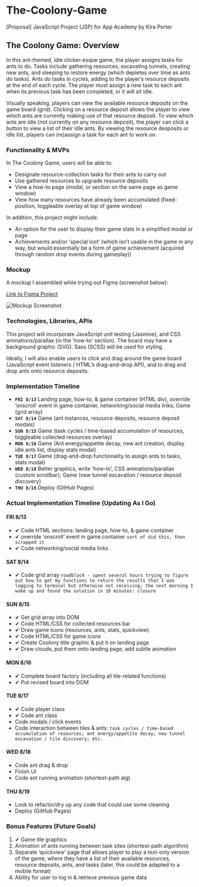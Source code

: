 # The-Coolony-Game
[Proposal] JavaScript Project (JSP) for App Academy by Kira Porter

## The Coolony Game: Overview
In this ant-themed, idle clicker-esque game, the player assigns tasks for ants to do. Tasks include gathering resources, excavating tunnels, creating new ants, and sleeping to restore energy (which depletes over time as ants do tasks).
Ants do tasks in cycles, adding to the player’s resource deposits at the end of each cycle. The player must assign a new task to each ant when its previous task has been completed, or it will sit idle. 

Visually speaking, players can view the available resource deposits on the game board (grid). Clicking on a resource deposit allows the player to view which ants are currently making use of that resource deposit. To view which ants are idle (not currently on any resource deposit), the player can click a button to view a list of their idle ants. By viewing the resource desposits or idle list, players can (re)assign a task for each ant to work on.

### Functionality & MVPs
In The Coolony Game, users will be able to:
- Designate resource-collection tasks for their ants to carry out
- Use gathered resources to upgrade resource deposits
- View a how-to page (modal, or section on the same page as game window)
- View how many resources have already been accumulated (fixed-position, toggleable overlay at top of game window)
 
In addition, this project might include:
- An option for the user to display their game stats in a simplified modal or page
- Achievements and/or 'special loot’ (which isn’t usable in the game in any way, but would essentially be a form of game achievement (acquired through random drop events during gameplay))

### Mockup
A mockup I assembled while trying out Figma (screenshot below):

[Link to Figma Project](https://www.figma.com/file/GwP3HkK7CZiAaqMuvK4iTA/Untitled?node-id=0%3A1 "View Prototype on Figma Website")

![Mockup Screenshot](https://cdn.discordapp.com/attachments/865227670039560212/875478177819025418/Coolony_Prototype.png "Screenshot of the Figma Mockup")

### Technologies, Libraries, APIs
This project will incorporate JavaScript unit testing (Jasmine), and CSS animations/parallax (in the 'how-to' section). The board may have a background graphic (SVG). Sass (SCSS) will be used for styling.

Ideally, I will also enable users to click and drag around the game board (JavaScript event listeners / HTML’s drag-and-drop API), and to drag and drop ants onto resource deposits.

### Implementation Timeline
- **`FRI 8/13`** Landing page, how-to, & game container (HTML div), override ‘onscroll’ event in game container, networking/social media links; Game (grid array)
- **`SAT 8/14`** Game (ant instances, resource deposits, resource deposit modals)
- **`SUN 8/15`** Game (task cycles / time-based accumulation of resources, toggleable collected resources overlay)
- **`MON 8/16`** Game (Ant energy/appetite decay, new ant creation, display idle ants list, display stats modal)
- **`TUE 8/17`** Game (drag-and-drop functionality to assign ants to tasks, stats modal)
- **`WED 8/18`** Better graphics, write ‘how-to’, CSS animations/parallax (custom scrollbar); Game (new tunnel excavation / resource deposit discovery)
- **`THU 8/19`** Deploy (GitHub Pages)

### Actual Implementation Timeline (Updating As I Go)
#### FRI 8/13
- ✔ Code HTML sections: landing page, how-to, & game container
- ✔ override ‘onscroll’ event in game container `sort of did this, then scrapped it`
- ✔ Code networking/social media links

#### SAT 8/14
- ✔ Code grid array `roadblock - spent several hours trying to figure out how to get my functions to return the results that I was logging to terminal but otherwise not receiving; the next morning I woke up and found the solution in 10 minutes: closure`

#### SUN 8/15
- ✔ Get grid array into DOM
- ✔ Code HTML/CSS for collected resources bar
- ✔ Draw game icons (resources, ants, stats, quickview)
- ✔ Code HTML/CSS for game icons
- ✔ Create Coolony title graphic & put it on landing page
- ✔ Draw clouds, put them onto landing page, add subtle animation

#### MON 8/16
- ✔ Complete board factory (including all tile-related functions)
- ✔ Put revised board into DOM

#### TUE 8/17
- ✔ Code player class
- ✔ Code ant class
- Code modals / click events
- Code interaction between tiles & ants: `task cycles / time-based accumulation of resources; ant energy/appetite decay; new tunnel excavation / tile discovery; etc.`

#### WED 8/18
- Code ant drag & drop
- Finish UI
- Code ant running animation (shortest-path alg)

#### THU 8/19
- Look to refactor/dry up any code that could use some cleaning
- Deploy (GitHub Pages)

### Bonus Features (Future Goals)
1. ✔ Game tile graphics
1. Animation of ants running between task sites (shortest-path algorithm)
1. Separate ‘quickview’ page that allows player to play a text-only version of the game, where they have a list of their available resources, resource deposits, ants, and tasks (later, this could be adapted to a mobile format)
1. Ability for user to log in & retrieve previous game data
